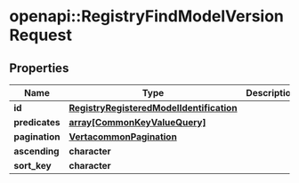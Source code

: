 # openapi::RegistryFindModelVersionRequest


## Properties
Name | Type | Description | Notes
------------ | ------------- | ------------- | -------------
**id** | [**RegistryRegisteredModelIdentification**](registryRegisteredModelIdentification.md) |  | [optional] 
**predicates** | [**array[CommonKeyValueQuery]**](commonKeyValueQuery.md) |  | [optional] 
**pagination** | [**VertacommonPagination**](vertacommonPagination.md) |  | [optional] 
**ascending** | **character** |  | [optional] 
**sort_key** | **character** |  | [optional] 


